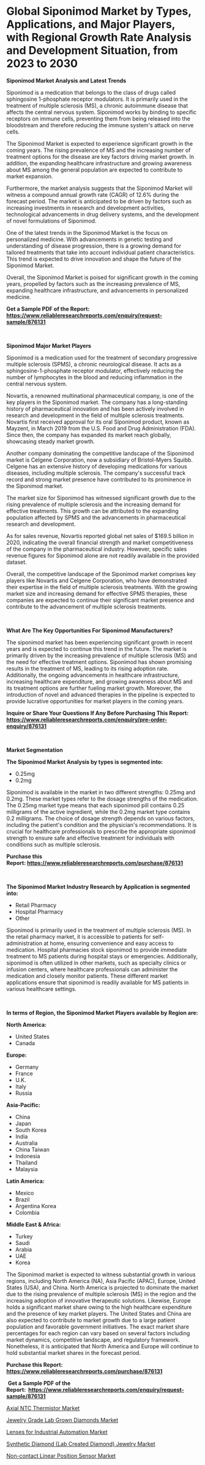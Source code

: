 <p><h1>Global Siponimod Market by Types, Applications, and Major Players, with Regional Growth Rate Analysis and Development Situation, from 2023 to 2030</h1></p><p><strong>Siponimod Market Analysis and Latest Trends</strong></p>
<p><p>Siponimod is a medication that belongs to the class of drugs called sphingosine 1-phosphate receptor modulators. It is primarily used in the treatment of multiple sclerosis (MS), a chronic autoimmune disease that affects the central nervous system. Siponimod works by binding to specific receptors on immune cells, preventing them from being released into the bloodstream and therefore reducing the immune system's attack on nerve cells.</p><p>The Siponimod Market is expected to experience significant growth in the coming years. The rising prevalence of MS and the increasing number of treatment options for the disease are key factors driving market growth. In addition, the expanding healthcare infrastructure and growing awareness about MS among the general population are expected to contribute to market expansion.</p><p>Furthermore, the market analysis suggests that the Siponimod Market will witness a compound annual growth rate (CAGR) of 12.6% during the forecast period. The market is anticipated to be driven by factors such as increasing investments in research and development activities, technological advancements in drug delivery systems, and the development of novel formulations of Siponimod.</p><p>One of the latest trends in the Siponimod Market is the focus on personalized medicine. With advancements in genetic testing and understanding of disease progression, there is a growing demand for tailored treatments that take into account individual patient characteristics. This trend is expected to drive innovation and shape the future of the Siponimod Market.</p><p>Overall, the Siponimod Market is poised for significant growth in the coming years, propelled by factors such as the increasing prevalence of MS, expanding healthcare infrastructure, and advancements in personalized medicine.</p></p>
<p><strong>Get a Sample PDF of the Report:&nbsp; <a href="https://www.reliableresearchreports.com/enquiry/request-sample/876131">https://www.reliableresearchreports.com/enquiry/request-sample/876131</a></strong></p>
<p>&nbsp;</p>
<p><strong>Siponimod Major Market Players</strong></p>
<p><p>Siponimod is a medication used for the treatment of secondary progressive multiple sclerosis (SPMS), a chronic neurological disease. It acts as a sphingosine-1-phosphate receptor modulator, effectively reducing the number of lymphocytes in the blood and reducing inflammation in the central nervous system.</p><p>Novartis, a renowned multinational pharmaceutical company, is one of the key players in the Siponimod market. The company has a long-standing history of pharmaceutical innovation and has been actively involved in research and development in the field of multiple sclerosis treatments. Novartis first received approval for its oral Siponimod product, known as Mayzent, in March 2019 from the U.S. Food and Drug Administration (FDA). Since then, the company has expanded its market reach globally, showcasing steady market growth.</p><p>Another company dominating the competitive landscape of the Siponimod market is Celgene Corporation, now a subsidiary of Bristol-Myers Squibb. Celgene has an extensive history of developing medications for various diseases, including multiple sclerosis. The company's successful track record and strong market presence have contributed to its prominence in the Siponimod market.</p><p>The market size for Siponimod has witnessed significant growth due to the rising prevalence of multiple sclerosis and the increasing demand for effective treatments. This growth can be attributed to the expanding population affected by SPMS and the advancements in pharmaceutical research and development.</p><p>As for sales revenue, Novartis reported global net sales of $169.5 billion in 2020, indicating the overall financial strength and market competitiveness of the company in the pharmaceutical industry. However, specific sales revenue figures for Siponimod alone are not readily available in the provided dataset.</p><p>Overall, the competitive landscape of the Siponimod market comprises key players like Novartis and Celgene Corporation, who have demonstrated their expertise in the field of multiple sclerosis treatments. With the growing market size and increasing demand for effective SPMS therapies, these companies are expected to continue their significant market presence and contribute to the advancement of multiple sclerosis treatments.</p></p>
<p>&nbsp;</p>
<p><strong>What Are The Key Opportunities For Siponimod Manufacturers?</strong></p>
<p><p>The siponimod market has been experiencing significant growth in recent years and is expected to continue this trend in the future. The market is primarily driven by the increasing prevalence of multiple sclerosis (MS) and the need for effective treatment options. Siponimod has shown promising results in the treatment of MS, leading to its rising adoption rate. Additionally, the ongoing advancements in healthcare infrastructure, increasing healthcare expenditure, and growing awareness about MS and its treatment options are further fueling market growth. Moreover, the introduction of novel and advanced therapies in the pipeline is expected to provide lucrative opportunities for market players in the coming years.</p></p>
<p><strong>Inquire or Share Your Questions If Any Before Purchasing This Report: <a href="https://www.reliableresearchreports.com/enquiry/pre-order-enquiry/876131">https://www.reliableresearchreports.com/enquiry/pre-order-enquiry/876131</a></strong></p>
<p>&nbsp;</p>
<p><strong>Market Segmentation</strong></p>
<p><strong>The Siponimod Market Analysis by types is segmented into:</strong></p>
<p><ul><li>0.25mg</li><li>0.2mg</li></ul></p>
<p><p>Siponimod is available in the market in two different strengths: 0.25mg and 0.2mg. These market types refer to the dosage strengths of the medication. The 0.25mg market type means that each siponimod pill contains 0.25 milligrams of the active ingredient, while the 0.2mg market type contains 0.2 milligrams. The choice of dosage strength depends on various factors, including the patient's condition and the physician's recommendations. It is crucial for healthcare professionals to prescribe the appropriate siponimod strength to ensure safe and effective treatment for individuals with conditions such as multiple sclerosis.</p></p>
<p><strong>Purchase this Report:&nbsp;<a href="https://www.reliableresearchreports.com/purchase/876131">https://www.reliableresearchreports.com/purchase/876131</a></strong></p>
<p>&nbsp;</p>
<p><strong>The Siponimod Market Industry Research by Application is segmented into:</strong></p>
<p><ul><li>Retail Pharmacy</li><li>Hospital Pharmacy</li><li>Other</li></ul></p>
<p><p>Siponimod is primarily used in the treatment of multiple sclerosis (MS). In the retail pharmacy market, it is accessible to patients for self-administration at home, ensuring convenience and easy access to medication. Hospital pharmacies stock siponimod to provide immediate treatment to MS patients during hospital stays or emergencies. Additionally, siponimod is often utilized in other markets, such as specialty clinics or infusion centers, where healthcare professionals can administer the medication and closely monitor patients. These different market applications ensure that siponimod is readily available for MS patients in various healthcare settings.</p></p>
<p>&nbsp;</p>
<p><strong>In terms of Region, the Siponimod Market Players available by Region are:</strong></p>
<p>
    <p> <strong> North America: </strong>
        <ul>
            <li>United States</li>
            <li>Canada</li>
        </ul>
        </p> 
    <p> <strong> Europe: </strong>
        <ul>
            <li>Germany</li>
            <li>France</li>
            <li>U.K.</li>
            <li>Italy</li>
            <li>Russia</li>
        </ul>
        </p> 
    <p> <strong> Asia-Pacific: </strong>
        <ul>
            <li>China</li>
            <li>Japan</li>
            <li>South Korea</li>
            <li>India</li>
            <li>Australia</li>
            <li>China Taiwan</li>
            <li>Indonesia</li>
            <li>Thailand</li>
            <li>Malaysia</li>
        </ul>
        </p> 
    <p> <strong> Latin America: </strong>
        <ul>
            <li>Mexico</li>
            <li>Brazil</li>
            <li>Argentina Korea</li>
            <li>Colombia</li>
        </ul>
        </p> 
    <p> <strong> Middle East & Africa: </strong>
        <ul>
            <li>Turkey</li>
            <li>Saudi</li>
            <li>Arabia</li>
            <li>UAE</li>
            <li>Korea</li>
        </ul>
    </p>
    </p>
<p><p>The Siponimod market is expected to witness substantial growth in various regions, including North America (NA), Asia Pacific (APAC), Europe, United States (USA), and China. North America is projected to dominate the market due to the rising prevalence of multiple sclerosis (MS) in the region and the increasing adoption of innovative therapeutic solutions. Likewise, Europe holds a significant market share owing to the high healthcare expenditure and the presence of key market players. The United States and China are also expected to contribute to market growth due to a large patient population and favorable government initiatives. The exact market share percentages for each region can vary based on several factors including market dynamics, competitive landscape, and regulatory framework. Nonetheless, it is anticipated that North America and Europe will continue to hold substantial market shares in the forecast period.</p></p>
<p><strong>Purchase this Report: <a href="https://www.reliableresearchreports.com/purchase/876131">https://www.reliableresearchreports.com/purchase/876131</a></strong></p>
<p>&nbsp;<strong>Get a Sample PDF of the Report:&nbsp;&nbsp;<a href="https://www.reliableresearchreports.com/enquiry/request-sample/876131">https://www.reliableresearchreports.com/enquiry/request-sample/876131</a></strong></p>
<p><strong></strong></p>
<p><p><a href="https://www.linkedin.com/pulse/axial-ntc-thermistor-market-research-report-provides-thorough-rvx5e/">Axial NTC Thermistor Market</a></p><p><a href="https://medium.com/@besaagolli28/jewelry-grade-lab-grown-diamonds-market-analysis-its-cagr-market-segmentation-and-global-industry-ddcb30cf104e">Jewelry Grade Lab Grown Diamonds Market</a></p><p><a href="https://www.linkedin.com/pulse/lenses-industrial-automation-market-insights-players-6ciie/">Lenses for Industrial Automation Market</a></p><p><a href="https://medium.com/@yjwzfixtb68151/synthetic-diamond-lab-created-diamond-jewelry-market-exploring-market-share-market-trends-and-013c6c600c99">Synthetic Diamond (Lab Created Diamond) Jewelry Market</a></p><p><a href="https://www.linkedin.com/pulse/non-contact-linear-position-sensor-market-size-growth-forecast-s2zle/">Non-contact Linear Position Sensor Market</a></p></p>